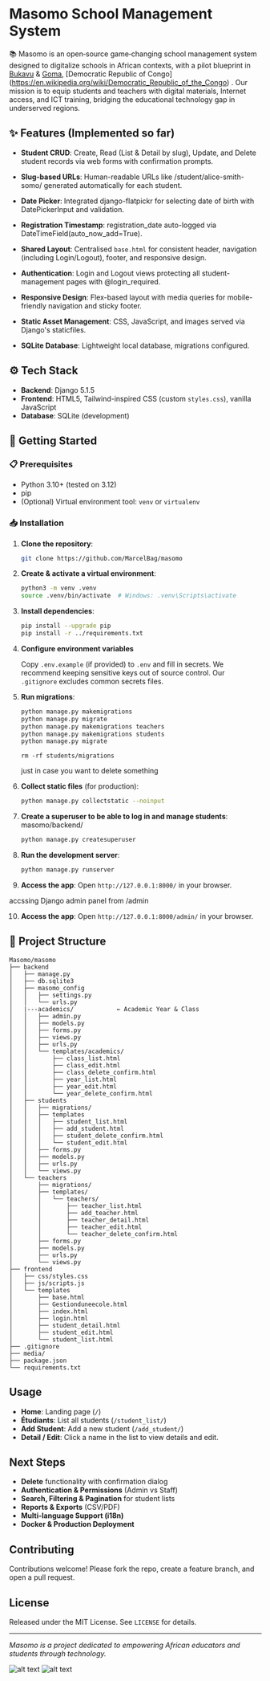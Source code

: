 # Masomo School Management System

📚 Masomo is an open‑source game‑changing school management system designed to digitalize schools in African contexts, with a pilot blueprint in [Bukavu](https://en.wikipedia.org/wiki/Bukavu) & [Goma](https://en.wikipedia.org/wiki/Goma), [Democratic Republic of Congo] (https://en.wikipedia.org/wiki/Democratic_Republic_of_the_Congo) . Our mission is to equip students and teachers with digital materials, Internet access, and ICT training, bridging the educational technology gap in underserved regions.


## ✨ Features (Implemented so far)

* **Student CRUD**: Create, Read (List & Detail by slug), Update, and Delete student records via web forms with confirmation prompts.

* **Slug-based URLs**: Human-readable URLs like /student/alice-smith-somo/ generated automatically for each student.

* **Date Picker**: Integrated django-flatpickr for selecting date of birth with DatePickerInput and validation.

* **Registration Timestamp**: registration_date auto-logged via DateTimeField(auto_now_add=True).

* **Shared Layout**: Centralised `base.html` for consistent header, navigation (including Login/Logout), footer, and responsive design.

* **Authentication**: Login and Logout views protecting all student-management pages with @login_required.

* **Responsive Design**: Flex-based layout with media queries for mobile-friendly navigation and sticky footer.

* **Static Asset Management**: CSS, JavaScript, and images served via Django's staticfiles.

* **SQLite Database**: Lightweight local database, migrations configured.

## ⚙️ Tech Stack

* **Backend**: Django 5.1.5
* **Frontend**: HTML5, Tailwind-inspired CSS (custom `styles.css`), vanilla JavaScript
* **Database**: SQLite (development)

## 🚀 Getting Started

### 📋 Prerequisites

* Python 3.10+ (tested on 3.12)
* pip
* (Optional) Virtual environment tool: `venv` or `virtualenv`

### 📥 Installation

1. **Clone the repository**:

   ```bash
   git clone https://github.com/MarcelBag/masomo
   ```

2. **Create & activate a virtual environment**:

   ```bash
   python3 -m venv .venv
   source .venv/bin/activate  # Windows: .venv\Scripts\activate
   ```

3. **Install dependencies**:

   ```bash
   pip install --upgrade pip
   pip install -r ../requirements.txt
   ```

4. **Configure environment variables**

   Copy `.env.example` (if provided) to `.env` and fill in secrets. We recommend keeping sensitive keys out of source control. Our `.gitignore` excludes common secrets files.

5. **Run migrations**:

   ```bash
   python manage.py makemigrations
   python manage.py migrate
   python manage.py makemigrations teachers
   python manage.py makemigrations students
   python manage.py migrate

   ```
   ```
   rm -rf students/migrations

   ``` 
   just in case you want to delete something

6. **Collect static files** (for production):

   ```bash
   python manage.py collectstatic --noinput
   ```
7. **Create a superuser to be able to log in and manage students**:
    masomo/backend/

   ```bash
   python manage.py createsuperuser
   ```

8. **Run the development server**:

   ```bash
   python manage.py runserver
   ```
9. **Access the app**: Open `http://127.0.0.1:8000/` in your browser.

 accssing Django admin panel from /admin

10. **Access the app**: Open `http://127.0.0.1:8000/admin/` in your browser.

## 📁 Project Structure

```
Masomo/masomo
├── backend
│   ├── manage.py
│   ├── db.sqlite3
│   ├── masomo_config
│   │   ├── settings.py
│   │   └── urls.py
│   |---academics/            ← Academic Year & Class
│   │   ├── admin.py
│   │   ├── models.py
│   │   ├── forms.py
│   │   ├── views.py
│   │   ├── urls.py
│   │   └── templates/academics/
│   │       ├── class_list.html
│   │       ├── class_edit.html
│   │       ├── class_delete_confirm.html
│   │       ├── year_list.html
│   │       ├── year_edit.html
│   │       └── year_delete_confirm.html
│   ├── students
│   │   ├── migrations/
│   │   ├── templates
│   │   │   ├── student_list.html
│   │   │   ├── add_student.html
│   │   │   ├── student_delete_confirm.html
│   │   │   └── student_edit.html
│   │   ├── forms.py
│   │   ├── models.py
│   │   ├── urls.py
│   │   └── views.py
│   └── teachers
│       ├── migrations/
│       ├── templates/
│       │   └── teachers/
│       │       ├── teacher_list.html
│       │       ├── add_teacher.html
│       │       ├── teacher_detail.html
│       │       ├── teacher_edit.html
│       │       └── teacher_delete_confirm.html
│       ├── forms.py
│       ├── models.py
│       ├── urls.py
│       └── views.py
├── frontend
│   ├── css/styles.css
│   ├── js/scripts.js
│   └── templates
│       ├── base.html
│       ├── Gestionduneecole.html
│       ├── index.html
│       ├── login.html
│       ├── student_detail.html
│       ├── student_edit.html
│       └── student_list.html
├── .gitignore
├── media/
├── package.json
└── requirements.txt

```

## Usage

* **Home**: Landing page (`/`)
* **Étudiants**: List all students (`/student_list/`)
* **Add Student**: Add a new student (`/add_student/`)
* **Detail / Edit**: Click a name in the list to view details and edit.

## Next Steps

* **Delete** functionality with confirmation dialog
* **Authentication & Permissions** (Admin vs Staff)
* **Search, Filtering & Pagination** for student lists
* **Reports & Exports** (CSV/PDF)
* **Multi-language Support (i18n)**
* **Docker & Production Deployment**

## Contributing

Contributions welcome! Please fork the repo, create a feature branch, and open a pull request.

## License

Released under the MIT License. See `LICENSE` for details.

---

*Masomo is a project dedicated to empowering African educators and students through technology.*

![alt text](image.png)
![alt text](image-1.png)